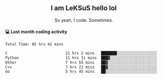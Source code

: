 <h2 align="center">I am LeKSuS hello lol</h2>
<p align="center">So yeah, I code. Sometimes.</p>

#### :computer: Last month coding activity
<!--START_SECTION:waka-->

```txt
Total Time: 65 hrs 42 mins

C                          21 hrs 2 mins   ███████░░░░░░░░░░░░░░░░░░   28.57 %
Python                     11 hrs 11 mins  ███▓░░░░░░░░░░░░░░░░░░░░░   15.19 %
Other                      7 hrs 55 mins   ██▓░░░░░░░░░░░░░░░░░░░░░░   10.77 %
C++                        7 hrs 22 mins   ██▓░░░░░░░░░░░░░░░░░░░░░░   10.02 %
Go                         5 hrs 45 mins   ██░░░░░░░░░░░░░░░░░░░░░░░   07.83 %
```

<!--END_SECTION:waka-->
